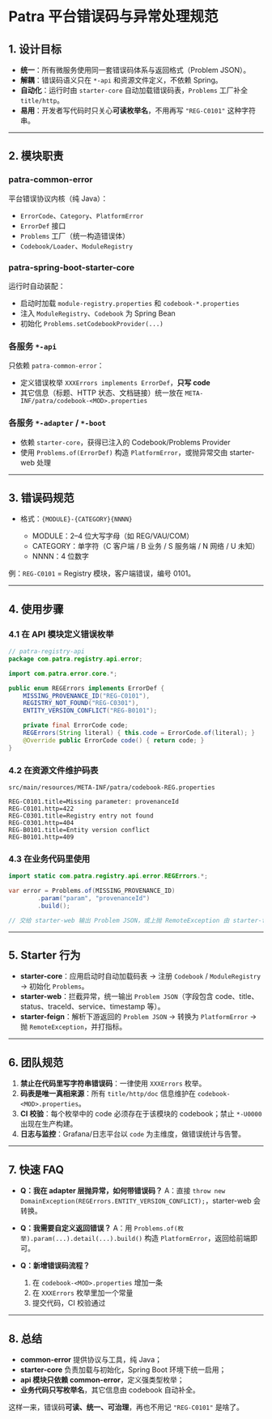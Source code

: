 # Patra 平台错误码与异常处理规范

## 1. 设计目标

* **统一**：所有微服务使用同一套错误码体系与返回格式（Problem JSON）。
* **解耦**：错误码语义只在 `*-api` 和资源文件定义，不依赖 Spring。
* **自动化**：运行时由 `starter-core` 自动加载错误码表，`Problems` 工厂补全 `title/http`。
* **易用**：开发者写代码时只关心**可读枚举名**，不用再写 `"REG-C0101"` 这种字符串。

---

## 2. 模块职责

### patra-common-error

平台错误协议内核（纯 Java）：

* `ErrorCode`、`Category`、`PlatformError`
* `ErrorDef` 接口
* `Problems` 工厂（统一构造错误体）
* `Codebook/Loader`、`ModuleRegistry`

### patra-spring-boot-starter-core

运行时自动装配：

* 启动时加载 `module-registry.properties` 和 `codebook-*.properties`
* 注入 `ModuleRegistry`、`Codebook` 为 Spring Bean
* 初始化 `Problems.setCodebookProvider(...)`

### 各服务 `*-api`

只依赖 `patra-common-error`：

* 定义错误枚举 `XXXErrors implements ErrorDef`，**只写 code**
* 其它信息（标题、HTTP 状态、文档链接）统一放在 `META-INF/patra/codebook-<MOD>.properties`

### 各服务 `*-adapter` / `*-boot`

* 依赖 `starter-core`，获得已注入的 Codebook/Problems Provider
* 使用 `Problems.of(ErrorDef)` 构造 `PlatformError`，或抛异常交由 starter-web 处理

---

## 3. 错误码规范

* 格式：`{MODULE}-{CATEGORY}{NNNN}`

    * MODULE：2–4 位大写字母（如 REG/VAU/COM）
    * CATEGORY：单字符（C 客户端 / B 业务 / S 服务端 / N 网络 / U 未知）
    * NNNN：4 位数字

例：`REG-C0101` = Registry 模块，客户端错误，编号 0101。

---

## 4. 使用步骤

### 4.1 在 API 模块定义错误枚举

```java
// patra-registry-api
package com.patra.registry.api.error;

import com.patra.error.core.*;

public enum REGErrors implements ErrorDef {
    MISSING_PROVENANCE_ID("REG-C0101"),
    REGISTRY_NOT_FOUND("REG-C0301"),
    ENTITY_VERSION_CONFLICT("REG-B0101");

    private final ErrorCode code;
    REGErrors(String literal) { this.code = ErrorCode.of(literal); }
    @Override public ErrorCode code() { return code; }
}
```

### 4.2 在资源文件维护码表

`src/main/resources/META-INF/patra/codebook-REG.properties`

```properties
REG-C0101.title=Missing parameter: provenanceId
REG-C0101.http=422
REG-C0301.title=Registry entry not found
REG-C0301.http=404
REG-B0101.title=Entity version conflict
REG-B0101.http=409
```

### 4.3 在业务代码里使用

```java
import static com.patra.registry.api.error.REGErrors.*;

var error = Problems.of(MISSING_PROVENANCE_ID)
        .param("param", "provenanceId")
        .build();

// 交给 starter-web 输出 Problem JSON，或上抛 RemoteException 由 starter-feign 解析
```

---

## 5. Starter 行为

* **starter-core**：应用启动时自动加载码表 → 注册 `Codebook` / `ModuleRegistry` → 初始化 `Problems`。
* **starter-web**：拦截异常，统一输出 `Problem JSON`（字段包含 code、title、status、traceId、service、timestamp 等）。
* **starter-feign**：解析下游返回的 `Problem JSON` → 转换为 `PlatformError` → 抛 `RemoteException`，并打指标。

---

## 6. 团队规范

1. **禁止在代码里写字符串错误码**：一律使用 `XXXErrors` 枚举。
2. **码表是唯一真相来源**：所有 `title/http/doc` 信息维护在 `codebook-<MOD>.properties`。
3. **CI 校验**：每个枚举中的 code 必须存在于该模块的 codebook；禁止 `*-U0000` 出现在生产构建。
4. **日志与监控**：Grafana/日志平台以 `code` 为主维度，做错误统计与告警。

---

## 7. 快速 FAQ

* **Q：我在 adapter 层抛异常，如何带错误码？**
  A：直接 `throw new DomainException(REGErrors.ENTITY_VERSION_CONFLICT);`，starter-web 会转换。

* **Q：我需要自定义返回错误？**
  A：用 `Problems.of(枚举).param(...).detail(...).build()` 构造 `PlatformError`，返回给前端即可。

* **Q：新增错误码流程？**

    1. 在 `codebook-<MOD>.properties` 增加一条
    2. 在 `XXXErrors` 枚举里加一个常量
    3. 提交代码，CI 校验通过

---

## 8. 总结

* **common-error** 提供协议与工具，纯 Java；
* **starter-core** 负责加载与初始化，Spring Boot 环境下统一启用；
* **api 模块只依赖 common-error**，定义强类型枚举；
* **业务代码只写枚举名**，其它信息由 codebook 自动补全。

这样一来，错误码**可读、统一、可治理**，再也不用记 `"REG-C0101"` 是啥了。
